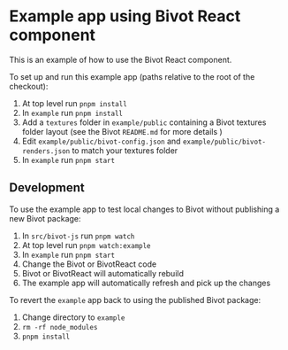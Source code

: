 # Example app using Bivot React component

This is an example of how to use the Bivot React component.

To set up and run this example app (paths relative to the root of the checkout):

1. At top level run `pnpm install`
2. In `example` run `pnpm install`
3. Add a `textures` folder in `example/public` containing a Bivot textures folder layout (see the Bivot `README.md` for
   more details )
4. Edit `example/public/bivot-config.json` and `example/public/bivot-renders.json` to match your textures folder
5. In `example` run `pnpm start`

## Development

To use the example app to test local changes to Bivot without publishing a new Bivot package:

1. In `src/bivot-js` run `pnpm watch`
2. At top level run `pnpm watch:example`
3. In `example` run `pnpm start`
4. Change the Bivot or BivotReact code
5. Bivot or BivotReact will automatically rebuild
6. The example app will automatically refresh and pick up the changes

To revert the `example` app back to using the published Bivot package:

1. Change directory to `example`
2. `rm -rf node_modules`
3. `pnpm install`
